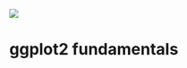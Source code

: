 ![](https://res.cloudinary.com/dmwucy9gz/image/upload/v1630612194/ggplot2_fundamentals_llupdk.png)

# ggplot2 fundamentals